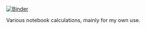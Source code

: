 [![Binder](http://mybinder.org/badge.svg)](http://mybinder.org:/repo/jneer/notebooks)

Various notebook calculations, mainly for my own use.
